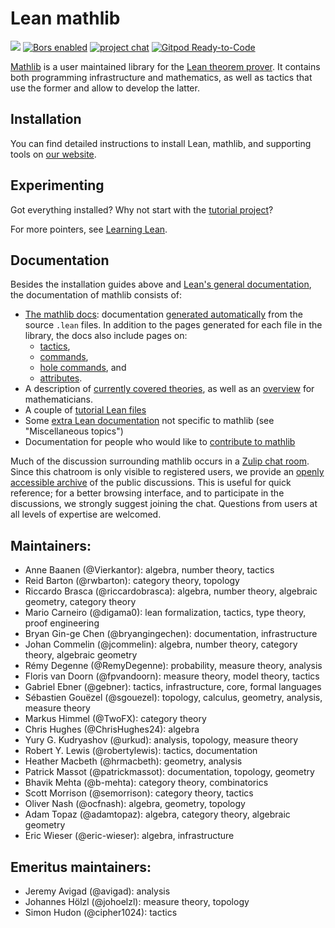 # Lean mathlib

![](https://github.com/leanprover-community/mathlib/workflows/continuous%20integration/badge.svg?branch=master)
[![Bors enabled](https://bors.tech/images/badge_small.svg)](https://app.bors.tech/repositories/24316)
[![project chat](https://img.shields.io/badge/zulip-join_chat-brightgreen.svg)](https://leanprover.zulipchat.com)
[![Gitpod Ready-to-Code](https://img.shields.io/badge/Gitpod-ready--to--code-blue?logo=gitpod)](https://gitpod.io/#https://github.com/leanprover-community/mathlib)

[Mathlib](https://leanprover-community.github.io) is a user maintained library for the [Lean theorem prover](https://leanprover.github.io).
It contains both programming infrastructure and mathematics,
as well as tactics that use the former and allow to develop the latter.

## Installation

You can find detailed instructions to install Lean, mathlib, and supporting tools on [our website](https://leanprover-community.github.io/get_started.html).

## Experimenting

Got everything installed? Why not start with the [tutorial project](https://leanprover-community.github.io/install/project.html)?

For more pointers, see [Learning Lean](https://leanprover-community.github.io/learn.html).

## Documentation

Besides the installation guides above and [Lean's general
documentation](https://leanprover.github.io/documentation/), the documentation
of mathlib consists of:

- [The mathlib docs](https://leanprover-community.github.io/mathlib_docs): documentation [generated
  automatically](https://github.com/leanprover-community/doc-gen) from the source `.lean` files.
  In addition to the pages generated for each file in the library, the docs also include pages on:
  - [tactics](https://leanprover-community.github.io/mathlib_docs/tactics.html),
  - [commands](https://leanprover-community.github.io/mathlib_docs/commands.html),
  - [hole commands](https://leanprover-community.github.io/mathlib_docs/hole_commands.html), and
  - [attributes](https://leanprover-community.github.io/mathlib_docs/attributes.html).
- A description of [currently covered theories](https://leanprover-community.github.io/theories.html),
  as well as an [overview](https://leanprover-community.github.io/mathlib-overview.html) for mathematicians.
- A couple of [tutorial Lean files](docs/tutorial/)
- Some [extra Lean documentation](https://leanprover-community.github.io/learn.html) not specific to mathlib (see "Miscellaneous topics")
- Documentation for people who would like to [contribute to mathlib](https://leanprover-community.github.io/contribute/index.html)

Much of the discussion surrounding mathlib occurs in a
[Zulip chat room](https://leanprover.zulipchat.com/). Since this
chatroom is only visible to registered users, we provide an
[openly accessible archive](https://leanprover-community.github.io/archive/)
of the public discussions. This is useful for quick reference; for a
better browsing interface, and to participate in the discussions, we strongly
suggest joining the chat. Questions from users at all levels of expertise are
welcomed.

## Maintainers:

* Anne Baanen (@Vierkantor): algebra, number theory, tactics
* Reid Barton (@rwbarton): category theory, topology
* Riccardo Brasca (@riccardobrasca): algebra, number theory, algebraic geometry, category theory
* Mario Carneiro (@digama0): lean formalization, tactics, type theory, proof engineering
* Bryan Gin-ge Chen (@bryangingechen): documentation, infrastructure
* Johan Commelin (@jcommelin): algebra, number theory, category theory, algebraic geometry
* Rémy Degenne (@RemyDegenne): probability, measure theory, analysis
* Floris van Doorn (@fpvandoorn): measure theory, model theory, tactics
* Gabriel Ebner (@gebner): tactics, infrastructure, core, formal languages
* Sébastien Gouëzel (@sgouezel): topology, calculus, geometry, analysis, measure theory
* Markus Himmel (@TwoFX): category theory
* Chris Hughes (@ChrisHughes24): algebra
* Yury G. Kudryashov (@urkud): analysis, topology, measure theory
* Robert Y. Lewis (@robertylewis): tactics, documentation
* Heather Macbeth (@hrmacbeth): geometry, analysis
* Patrick Massot (@patrickmassot): documentation, topology, geometry
* Bhavik Mehta (@b-mehta): category theory, combinatorics
* Scott Morrison (@semorrison): category theory, tactics
* Oliver Nash (@ocfnash): algebra, geometry, topology
* Adam Topaz (@adamtopaz): algebra, category theory, algebraic geometry
* Eric Wieser (@eric-wieser): algebra, infrastructure

## Emeritus maintainers:

* Jeremy Avigad (@avigad): analysis
* Johannes Hölzl (@johoelzl): measure theory, topology
* Simon Hudon (@cipher1024): tactics
